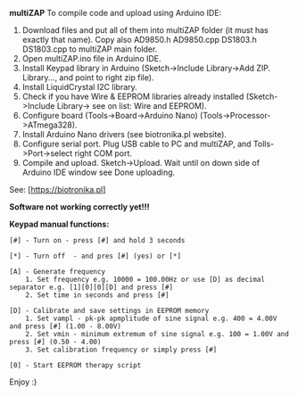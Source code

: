 **multiZAP**
To compile code and upload using Arduino IDE:
1. Download files and put all of them into multiZAP folder (it must has exactly that name). Copy also AD9850.h AD9850.cpp DS1803.h DS1803.cpp to multiZAP main folder.
2. Open multiZAP.ino file in Arduino IDE.
3. Install Keypad library in Arduino (Sketch->Include Library->Add ZIP. Library..., and point to right zip file).
4. Install LiquidCrystal I2C library.
5. Check if you have Wire & EEPROM libraries already installed (Sketch->Include Library-> see on list: Wire and EEPROM).
6. Configure board (Tools->Board->Arduino Nano)  (Tools->Processor->ATmega328).
7. Install Arduino Nano drivers (see biotronika.pl website).
8. Configure serial port. Plug USB cable to PC and multiZAP, and Tolls->Port->select right COM port.
9. Compile and upload. Sketch->Upload. Wait until on down side of Arduino IDE window see Done uploading.

See: [https://biotronika.pl]

**Software not working correctly yet!!!**


**Keypad manual functions:**
 
```
[#] - Turn on - press [#] and hold 3 seconds

[*] - Turn off  - and pres [#] (yes) or [*]

[A] - Generate frequency 
	1. Set frequency e.g. 10000 = 100.00Hz or use [D] as decimal separator e.g. [1][0][0][D] and press [#]
	2. Set time in seconds and press [#]

[D] - Calibrate and save settings in EEPROM memory
	1. Set vampl - pk-pk apmplitude of sine signal e.g. 400 = 4.00V and press [#] (1.00 - 8.00V)
	2. Set vmin - minimum extremum of sine signal e.g. 100 = 1.00V and press [#] (0.50 - 4.00)
	3. Set calibration frequency or simply press [#]
	
[0] - Start EEPROM therapy script

```

Enjoy :)
